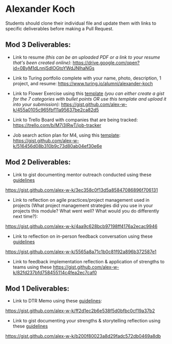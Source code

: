 # Alexander Koch 

Students should clone their individual file and update them with links to specific deliverables before making a Pull Request.

## Mod 3 Deliverables:

* Link to resume *(this can be an uploaded PDF or a link to your resume that's been created online)*: 
https://drive.google.com/open?id=0ByM1dLnnjSdIOGtoYWdJNlhaNGs

* Link to Turing portfolio complete with your name, photo, description, 1 project, and resume:
https://www.turing.io/alumni/alexander-koch
* Link to Flower Exercise using this [template](https://github.com/turingschool/career-development-curriculum/blob/master/files/Career%20Unit%20-%20The%20Flower%20Diagram.pdf) *(you can either create a gist for the 7 categories with bullet points OR use this template and upload it into your submission):*
https://gist.github.com/alex-w-k/455a0105c965fbf11a95637be2ca82d5
* Link to Trello Board with companies that are being tracked: 
https://trello.com/b/M7i3IRwT/job-tracker
* Job search action plan for M4, using this [template](https://github.com/turingschool/career-development-curriculum/blob/master/module_three/mod_4_action_plan_template.md):
https://gist.github.com/alex-w-k/516456d08b310b9c73d80ab04ef30e6e


## Mod 2 Deliverables:
* Link to gist documenting mentor outreach conducted using these [guidelines](https://github.com/turingschool/career-development-curriculum/blob/master/module_two/cold_outreach_i_guidelines.md)

https://gist.github.com/alex-w-k/3ec358c0f13d5a85847086896f706131

* Link to reflection on agile practices/project management used in projects (What project management strategies did you use in your projects this module? What went well? What would you do differently next time?):

https://gist.github.com/alex-w-k/4aa9c628bcb97198ff4176a2ecac9946

* Link to reflection on in-person feedback conversation using these [guidelines](https://github.com/turingschool/career-development-curriculum/blob/master/module_two/feedback_conversation_reflection_guidelines.md)

https://gist.github.com/alex-w-k/5565a8a71c1b0c81f92a896b372587e1

* Link to feedback implementation reflection & application of strengths to teams using these 
https://gist.github.com/alex-w-k/82fd237bfd758455114c4fea2ec7caf0





## Mod 1 Deliverables:
* Link to DTR Memo using these [guidelines](https://github.com/turingschool/career-development-curriculum/blob/master/module_one/dtr_guidelines_memo.md): 

https://gist.github.com/alex-w-k/ff2d1ec2b6e538f5d0bfbc0cf19a37b2


* Link to gist documenting your strengths & storytelling reflection using these [guidelines](https://github.com/turingschool/career-development-curriculum/blob/master/module_one/strengths_storytelling_reflection.md)

https://gist.github.com/alex-w-k/b200f80023a8d29fadc572db0469a8db
